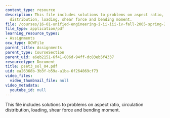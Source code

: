 ```yaml
---
content_type: resource
description: This file includes solutions to problems on aspect ratio, circulation
  distribution, loading, shear force and bending moment.
file: /courses/16-01-unified-engineering-i-ii-iii-iv-fall-2005-spring-2006/ea26368b3b3fb59aa1ba6f264869cf73_pset3_sol_04.pdf
file_type: application/pdf
learning_resource_types:
- Assignments
ocw_type: OCWFile
parent_title: Assignments
parent_type: CourseSection
parent_uid: a6eb2151-6f41-806d-94ff-dc83eb5f4337
resourcetype: Document
title: pset3_sol_04.pdf
uid: ea26368b-3b3f-b59a-a1ba-6f264869cf73
video_files:
  video_thumbnail_file: null
video_metadata:
  youtube_id: null
---
```

This file includes solutions to problems on aspect ratio, circulation distribution, loading, shear force and bending moment.


